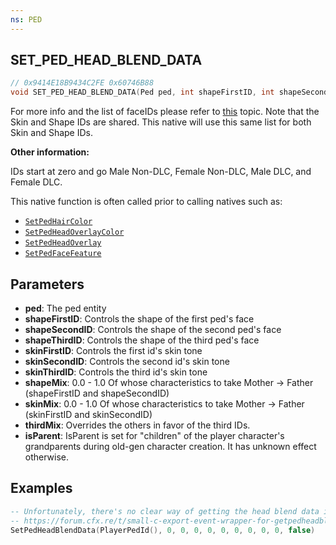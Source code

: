 ```yaml
---
ns: PED
---
```

## SET_PED_HEAD_BLEND_DATA

```c
// 0x9414E18B9434C2FE 0x60746B88
void SET_PED_HEAD_BLEND_DATA(Ped ped, int shapeFirstID, int shapeSecondID, int shapeThirdID, int skinFirstID, int skinSecondID, int skinThirdID, float shapeMix, float skinMix, float thirdMix, BOOL isParent);
```

For more info and the list of faceIDs please refer to [this](https://gtaforums.com/topic/858970-all-gtao-face-ids-pedset-ped-head-blend-data-explained) topic. Note that the Skin and Shape IDs are shared. This native will use this same list for both Skin and Shape IDs.

**Other information:**

IDs start at zero and go Male Non-DLC, Female Non-DLC, Male DLC, and Female DLC.

This native function is often called prior to calling natives such as:
- [`SetPedHairColor`](#_0xBB43F090)
- [`SetPedHeadOverlayColor`](#_0x78935A27)
- [`SetPedHeadOverlay`](#_0xD28DBA90)
- [`SetPedFaceFeature`](#_0x6C8D4458)

## Parameters
* **ped**: The ped entity
* **shapeFirstID**: Controls the shape of the first ped's face
* **shapeSecondID**: Controls the shape of the second ped's face
* **shapeThirdID**: Controls the shape of the third ped's face
* **skinFirstID**: Controls the first id's skin tone
* **skinSecondID**: Controls the second id's skin tone
* **skinThirdID**: Controls the third id's skin tone
* **shapeMix**: 0.0 - 1.0 Of whose characteristics to take Mother -> Father (shapeFirstID and shapeSecondID)
* **skinMix**: 0.0 - 1.0 Of whose characteristics to take Mother -> Father (skinFirstID and skinSecondID)
* **thirdMix**: Overrides the others in favor of the third IDs. 
* **isParent**: IsParent is set for "children" of the player character's grandparents during old-gen character creation. It has unknown effect otherwise.

## Examples
```lua
-- Unfortunately, there's no clear way of getting the head blend data in lua out of the box, but there are wrappers:
-- https://forum.cfx.re/t/small-c-export-event-wrapper-for-getpedheadblenddata/214611
SetPedHeadBlendData(PlayerPedId(), 0, 0, 0, 0, 0, 0, 0, 0, 0, false)
```
